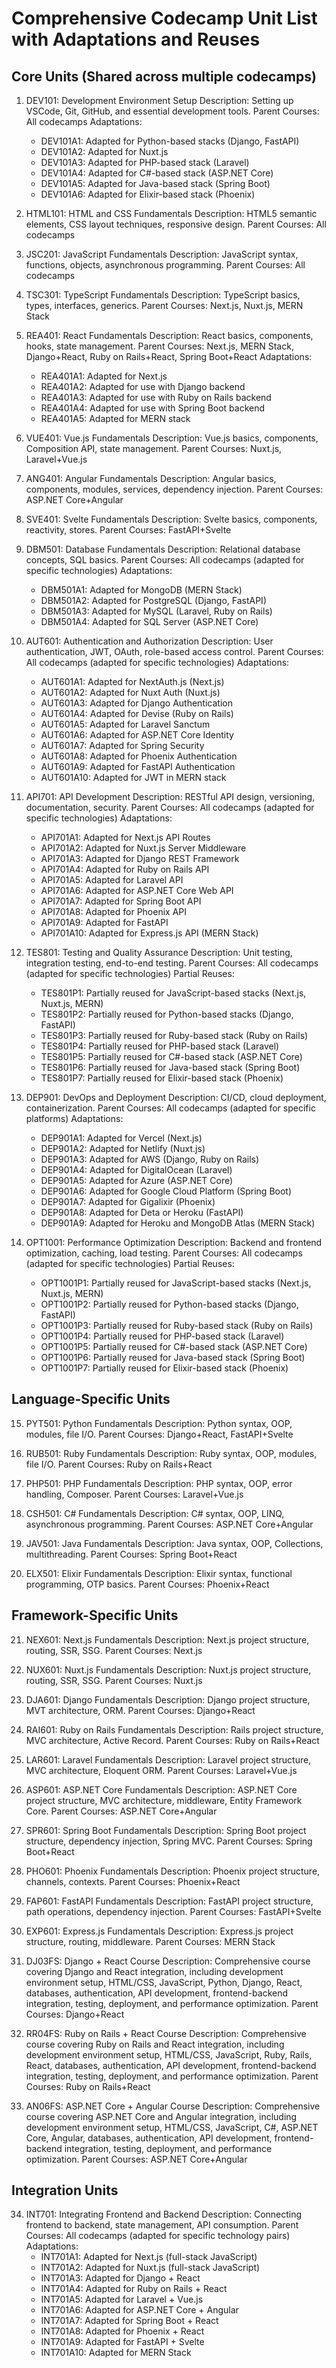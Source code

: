 # Comprehensive Codecamp Unit List with Adaptations and Reuses

## Core Units (Shared across multiple codecamps)

1. DEV101: Development Environment Setup
   Description: Setting up VSCode, Git, GitHub, and essential development tools.
   Parent Courses: All codecamps
   Adaptations:
   - DEV101A1: Adapted for Python-based stacks (Django, FastAPI)
   - DEV101A2: Adapted for Nuxt.js
   - DEV101A3: Adapted for PHP-based stack (Laravel)
   - DEV101A4: Adapted for C#-based stack (ASP.NET Core)
   - DEV101A5: Adapted for Java-based stack (Spring Boot)
   - DEV101A6: Adapted for Elixir-based stack (Phoenix)

2. HTML101: HTML and CSS Fundamentals
   Description: HTML5 semantic elements, CSS layout techniques, responsive design.
   Parent Courses: All codecamps

3. JSC201: JavaScript Fundamentals
   Description: JavaScript syntax, functions, objects, asynchronous programming.
   Parent Courses: All codecamps

4. TSC301: TypeScript Fundamentals
   Description: TypeScript basics, types, interfaces, generics.
   Parent Courses: Next.js, Nuxt.js, MERN Stack

5. REA401: React Fundamentals
   Description: React basics, components, hooks, state management.
   Parent Courses: Next.js, MERN Stack, Django+React, Ruby on Rails+React, Spring Boot+React
   Adaptations:
   - REA401A1: Adapted for Next.js
   - REA401A2: Adapted for use with Django backend
   - REA401A3: Adapted for use with Ruby on Rails backend
   - REA401A4: Adapted for use with Spring Boot backend
   - REA401A5: Adapted for MERN stack

6. VUE401: Vue.js Fundamentals
   Description: Vue.js basics, components, Composition API, state management.
   Parent Courses: Nuxt.js, Laravel+Vue.js

7. ANG401: Angular Fundamentals
   Description: Angular basics, components, modules, services, dependency injection.
   Parent Courses: ASP.NET Core+Angular

8. SVE401: Svelte Fundamentals
   Description: Svelte basics, components, reactivity, stores.
   Parent Courses: FastAPI+Svelte

9. DBM501: Database Fundamentals
   Description: Relational database concepts, SQL basics.
   Parent Courses: All codecamps (adapted for specific technologies)
   Adaptations:
   - DBM501A1: Adapted for MongoDB (MERN Stack)
   - DBM501A2: Adapted for PostgreSQL (Django, FastAPI)
   - DBM501A3: Adapted for MySQL (Laravel, Ruby on Rails)
   - DBM501A4: Adapted for SQL Server (ASP.NET Core)

10. AUT601: Authentication and Authorization
    Description: User authentication, JWT, OAuth, role-based access control.
    Parent Courses: All codecamps (adapted for specific technologies)
    Adaptations:
    - AUT601A1: Adapted for NextAuth.js (Next.js)
    - AUT601A2: Adapted for Nuxt Auth (Nuxt.js)
    - AUT601A3: Adapted for Django Authentication
    - AUT601A4: Adapted for Devise (Ruby on Rails)
    - AUT601A5: Adapted for Laravel Sanctum
    - AUT601A6: Adapted for ASP.NET Core Identity
    - AUT601A7: Adapted for Spring Security
    - AUT601A8: Adapted for Phoenix Authentication
    - AUT601A9: Adapted for FastAPI Authentication
    - AUT601A10: Adapted for JWT in MERN stack

11. API701: API Development
    Description: RESTful API design, versioning, documentation, security.
    Parent Courses: All codecamps (adapted for specific technologies)
    Adaptations:
    - API701A1: Adapted for Next.js API Routes
    - API701A2: Adapted for Nuxt.js Server Middleware
    - API701A3: Adapted for Django REST Framework
    - API701A4: Adapted for Ruby on Rails API
    - API701A5: Adapted for Laravel API
    - API701A6: Adapted for ASP.NET Core Web API
    - API701A7: Adapted for Spring Boot API
    - API701A8: Adapted for Phoenix API
    - API701A9: Adapted for FastAPI
    - API701A10: Adapted for Express.js API (MERN Stack)

12. TES801: Testing and Quality Assurance
    Description: Unit testing, integration testing, end-to-end testing.
    Parent Courses: All codecamps (adapted for specific technologies)
    Partial Reuses:
    - TES801P1: Partially reused for JavaScript-based stacks (Next.js, Nuxt.js, MERN)
    - TES801P2: Partially reused for Python-based stacks (Django, FastAPI)
    - TES801P3: Partially reused for Ruby-based stack (Ruby on Rails)
    - TES801P4: Partially reused for PHP-based stack (Laravel)
    - TES801P5: Partially reused for C#-based stack (ASP.NET Core)
    - TES801P6: Partially reused for Java-based stack (Spring Boot)
    - TES801P7: Partially reused for Elixir-based stack (Phoenix)

13. DEP901: DevOps and Deployment
    Description: CI/CD, cloud deployment, containerization.
    Parent Courses: All codecamps (adapted for specific platforms)
    Adaptations:
    - DEP901A1: Adapted for Vercel (Next.js)
    - DEP901A2: Adapted for Netlify (Nuxt.js)
    - DEP901A3: Adapted for AWS (Django, Ruby on Rails)
    - DEP901A4: Adapted for DigitalOcean (Laravel)
    - DEP901A5: Adapted for Azure (ASP.NET Core)
    - DEP901A6: Adapted for Google Cloud Platform (Spring Boot)
    - DEP901A7: Adapted for Gigalixir (Phoenix)
    - DEP901A8: Adapted for Deta or Heroku (FastAPI)
    - DEP901A9: Adapted for Heroku and MongoDB Atlas (MERN Stack)

14. OPT1001: Performance Optimization
    Description: Backend and frontend optimization, caching, load testing.
    Parent Courses: All codecamps (adapted for specific technologies)
    Partial Reuses:
    - OPT1001P1: Partially reused for JavaScript-based stacks (Next.js, Nuxt.js, MERN)
    - OPT1001P2: Partially reused for Python-based stacks (Django, FastAPI)
    - OPT1001P3: Partially reused for Ruby-based stack (Ruby on Rails)
    - OPT1001P4: Partially reused for PHP-based stack (Laravel)
    - OPT1001P5: Partially reused for C#-based stack (ASP.NET Core)
    - OPT1001P6: Partially reused for Java-based stack (Spring Boot)
    - OPT1001P7: Partially reused for Elixir-based stack (Phoenix)

## Language-Specific Units

15. PYT501: Python Fundamentals
    Description: Python syntax, OOP, modules, file I/O.
    Parent Courses: Django+React, FastAPI+Svelte

16. RUB501: Ruby Fundamentals
    Description: Ruby syntax, OOP, modules, file I/O.
    Parent Courses: Ruby on Rails+React

17. PHP501: PHP Fundamentals
    Description: PHP syntax, OOP, error handling, Composer.
    Parent Courses: Laravel+Vue.js

18. CSH501: C# Fundamentals
    Description: C# syntax, OOP, LINQ, asynchronous programming.
    Parent Courses: ASP.NET Core+Angular

19. JAV501: Java Fundamentals
    Description: Java syntax, OOP, Collections, multithreading.
    Parent Courses: Spring Boot+React

20. ELX501: Elixir Fundamentals
    Description: Elixir syntax, functional programming, OTP basics.
    Parent Courses: Phoenix+React

## Framework-Specific Units

21. NEX601: Next.js Fundamentals
    Description: Next.js project structure, routing, SSR, SSG.
    Parent Courses: Next.js

22. NUX601: Nuxt.js Fundamentals
    Description: Nuxt.js project structure, routing, SSR, SSG.
    Parent Courses: Nuxt.js

23. DJA601: Django Fundamentals
    Description: Django project structure, MVT architecture, ORM.
    Parent Courses: Django+React

24. RAI601: Ruby on Rails Fundamentals
    Description: Rails project structure, MVC architecture, Active Record.
    Parent Courses: Ruby on Rails+React

25. LAR601: Laravel Fundamentals
    Description: Laravel project structure, MVC architecture, Eloquent ORM.
    Parent Courses: Laravel+Vue.js

26. ASP601: ASP.NET Core Fundamentals
    Description: ASP.NET Core project structure, MVC architecture, middleware, Entity Framework Core.
    Parent Courses: ASP.NET Core+Angular

27. SPR601: Spring Boot Fundamentals
    Description: Spring Boot project structure, dependency injection, Spring MVC.
    Parent Courses: Spring Boot+React

28. PHO601: Phoenix Fundamentals
    Description: Phoenix project structure, channels, contexts.
    Parent Courses: Phoenix+React

29. FAP601: FastAPI Fundamentals
    Description: FastAPI project structure, path operations, dependency injection.
    Parent Courses: FastAPI+Svelte

30. EXP601: Express.js Fundamentals
    Description: Express.js project structure, routing, middleware.
    Parent Courses: MERN Stack

31. DJ03FS: Django + React Course
    Description: Comprehensive course covering Django and React integration, including development environment setup, HTML/CSS, JavaScript, Python, Django, React, databases, authentication, API development, frontend-backend integration, testing, deployment, and performance optimization.
    Parent Courses: Django+React

32. RR04FS: Ruby on Rails + React Course
    Description: Comprehensive course covering Ruby on Rails and React integration, including development environment setup, HTML/CSS, JavaScript, Ruby, Rails, React, databases, authentication, API development, frontend-backend integration, testing, deployment, and performance optimization.
    Parent Courses: Ruby on Rails+React

33. AN06FS: ASP.NET Core + Angular Course
    Description: Comprehensive course covering ASP.NET Core and Angular integration, including development environment setup, HTML/CSS, JavaScript, C#, ASP.NET Core, Angular, databases, authentication, API development, frontend-backend integration, testing, deployment, and performance optimization.
    Parent Courses: ASP.NET Core+Angular

## Integration Units

34. INT701: Integrating Frontend and Backend
    Description: Connecting frontend to backend, state management, API consumption.
    Parent Courses: All codecamps (adapted for specific technology pairs)
    Adaptations:
    - INT701A1: Adapted for Next.js (full-stack JavaScript)
    - INT701A2: Adapted for Nuxt.js (full-stack JavaScript)
    - INT701A3: Adapted for Django + React
    - INT701A4: Adapted for Ruby on Rails + React
    - INT701A5: Adapted for Laravel + Vue.js
    - INT701A6: Adapted for ASP.NET Core + Angular
    - INT701A7: Adapted for Spring Boot + React
    - INT701A8: Adapted for Phoenix + React
    - INT701A9: Adapted for FastAPI + Svelte
    - INT701A10: Adapted for MERN Stack
